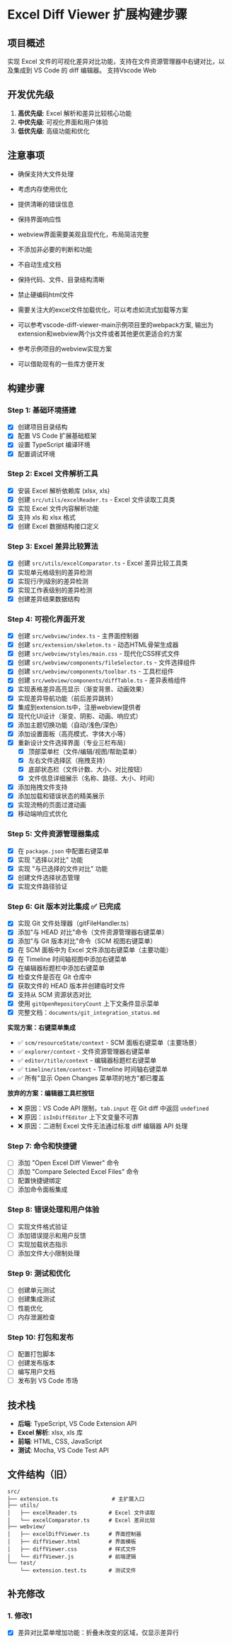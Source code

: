 # Excel Diff Viewer 扩展构建步骤

## 项目概述
实现 Excel 文件的可视化差异对比功能，支持在文件资源管理器中右键对比，以及集成到 VS Code 的 diff 编辑器。
支持Vscode Web

## 开发优先级
1. **高优先级**: Excel 解析和差异比较核心功能
2. **中优先级**: 可视化界面和用户体验
3. **低优先级**: 高级功能和优化

## 注意事项
- 确保支持大文件处理
- 考虑内存使用优化
- 提供清晰的错误信息
- 保持界面响应性
- webview界面需要美观且现代化，布局简洁完整
- 不添加非必要的判断和功能
- 不自动生成文档
- 保持代码、文件、目录结构清晰
- 禁止硬编码html文件
- 需要关注大的excel文件加载优化，可以考虑如流式加载等方案

- 可以参考vscode-diff-viewer-main示例项目里的webpack方案, 输出为extension和webview两个js文件或者其他更优更适合的方案
- 参考示例项目的webview实现方案
- 可以借助现有的一些库方便开发

## 构建步骤

### Step 1: 基础环境搭建
- [x] 创建项目目录结构
- [x] 配置 VS Code 扩展基础框架
- [x] 设置 TypeScript 编译环境
- [x] 配置调试环境

### Step 2: Excel 文件解析工具
- [x] 安装 Excel 解析依赖库 (xlsx, xls)
- [x] 创建 `src/utils/excelReader.ts` - Excel 文件读取工具类
- [x] 实现 Excel 文件内容解析功能
- [x] 支持 xls 和 xlsx 格式
- [x] 创建 Excel 数据结构接口定义

### Step 3: Excel 差异比较算法
- [x] 创建 `src/utils/excelComparator.ts` - Excel 差异比较工具类
- [x] 实现单元格级别的差异检测
- [x] 实现行/列级别的差异检测
- [x] 实现工作表级别的差异检测
- [x] 创建差异结果数据结构

### Step 4: 可视化界面开发
- [x] 创建 `src/webview/index.ts` - 主界面控制器
- [x] 创建 `src/extension/skeleton.ts` - 动态HTML骨架生成器
- [x] 创建 `src/webview/styles/main.css` - 现代化CSS样式文件
- [x] 创建 `src/webview/components/fileSelector.ts` - 文件选择组件
- [x] 创建 `src/webview/components/toolbar.ts` - 工具栏组件
- [x] 创建 `src/webview/components/diffTable.ts` - 差异表格组件
- [x] 实现表格差异高亮显示（渐变背景、动画效果）
- [x] 实现差异导航功能（前后差异跳转）
- [x] 集成到extension.ts中，注册webview提供者
- [x] 现代化UI设计（渐变、阴影、动画、响应式）
- [x] 添加主题切换功能（自动/浅色/深色）
- [x] 添加设置面板（高亮模式、字体大小等）
- [x] 重新设计文件选择界面（专业三栏布局）
  - [x] 顶部菜单栏（文件/编辑/视图/帮助菜单）
  - [x] 左右文件选择区（拖拽支持）
  - [x] 底部状态栏（文件计数、大小、对比按钮）
  - [x] 文件信息详细展示（名称、路径、大小、时间）
- [x] 添加拖拽文件支持
- [x] 添加加载和错误状态的精美展示
- [x] 实现流畅的页面过渡动画
- [x] 移动端响应式优化

### Step 5: 文件资源管理器集成
- [x] 在 `package.json` 中配置右键菜单
- [x] 实现 "选择以对比" 功能
- [x] 实现 "与已选择的文件对比" 功能
- [x] 创建文件选择状态管理
- [x] 实现文件路径验证

### Step 6: Git 版本对比集成 ✅ 已完成
- [x] 实现 Git 文件处理器（gitFileHandler.ts）
- [x] 添加"与 HEAD 对比"命令（文件资源管理器右键菜单）
- [x] 添加"与 Git 版本对比"命令（SCM 视图右键菜单）
- [x] 在 SCM 面板中为 Excel 文件添加右键菜单（主要功能）
- [x] 在 Timeline 时间轴视图中添加右键菜单
- [x] 在编辑器标题栏中添加右键菜单
- [x] 检查文件是否在 Git 仓库中
- [x] 获取文件的 HEAD 版本并创建临时文件
- [x] 支持从 SCM 资源状态对比
- [x] 使用 `gitOpenRepositoryCount` 上下文条件显示菜单
- [x] 完整文档：`documents/git_integration_status.md`

**实现方案：右键菜单集成**
- ✅ `scm/resourceState/context` - SCM 面板右键菜单（主要场景）
- ✅ `explorer/context` - 文件资源管理器右键菜单
- ✅ `editor/title/context` - 编辑器标题栏右键菜单
- ✅ `timeline/item/context` - Timeline 时间轴右键菜单
- ✅ 所有"显示 Open Changes 菜单项的地方"都已覆盖

**放弃的方案：编辑器工具栏按钮**
- ❌ 原因：VS Code API 限制，`tab.input` 在 Git diff 中返回 `undefined`
- ❌ 原因：`isInDiffEditor` 上下文变量不可靠
- ❌ 原因：二进制 Excel 文件无法通过标准 diff 编辑器 API 处理

### Step 7: 命令和快捷键
- [ ] 添加 "Open Excel Diff Viewer" 命令
- [ ] 添加 "Compare Selected Excel Files" 命令
- [ ] 配置快捷键绑定
- [ ] 添加命令面板集成

### Step 8: 错误处理和用户体验
- [ ] 实现文件格式验证
- [ ] 添加错误提示和用户反馈
- [ ] 实现加载状态指示
- [ ] 添加文件大小限制处理

### Step 9: 测试和优化
- [ ] 创建单元测试
- [ ] 创建集成测试
- [ ] 性能优化
- [ ] 内存泄漏检查

### Step 10: 打包和发布
- [ ] 配置打包脚本
- [ ] 创建发布版本
- [ ] 编写用户文档
- [ ] 发布到 VS Code 市场

## 技术栈
- **后端**: TypeScript, VS Code Extension API
- **Excel 解析**: xlsx, xls 库
- **前端**: HTML, CSS, JavaScript
- **测试**: Mocha, VS Code Test API

## 文件结构（旧）
```
src/
├── extension.ts                 # 主扩展入口
├── utils/
│   ├── excelReader.ts          # Excel 文件读取
│   └── excelComparator.ts      # Excel 差异比较
├── webview/
│   ├── excelDiffViewer.ts      # 界面控制器
│   ├── diffViewer.html         # 界面模板
│   ├── diffViewer.css          # 样式文件
│   └── diffViewer.js           # 前端逻辑
└── test/
    └── extension.test.ts       # 测试文件
```

## 补充修改
### 1. 修改1
- [x] 差异对比菜单增加功能：折叠未改变的区域，仅显示差异行